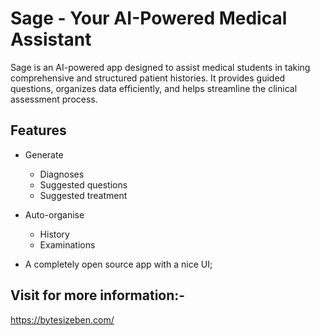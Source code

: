 # **Sage - Your AI-Powered Medical Assistant**

Sage is an AI-powered app designed to assist medical students in taking comprehensive and structured patient histories. It provides guided questions, organizes data efficiently, and helps streamline the clinical assessment process.

## Features

- Generate
    - Diagnoses
    - Suggested questions
    - Suggested treatment

- Auto-organise
    - History
    - Examinations

- A completely open source app with a nice UI;

## Visit for more information:-

https://bytesizeben.com/